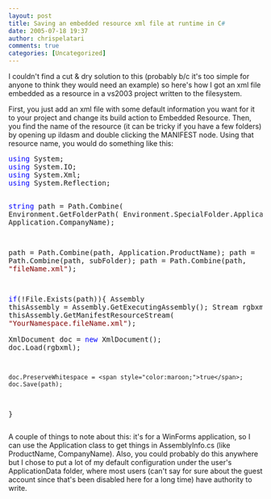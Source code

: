 ```yaml
---
layout: post
title: Saving an embedded resource xml file at runtime in C#
date: 2005-07-18 19:37
author: chrispelatari
comments: true
categories: [Uncategorized]
---
```


<p>I couldn't find a cut &amp; dry solution to this (probably b/c it's too 
simple for anyone to think they would need an example) so here's how I got an 
xml file embedded as a resource in a vs2003 project written to the 
filesystem.</p>
<p>First, you just add an xml file with some default information you want for it 
to your project and change its build action to Embedded Resource. Then, you find 
the name of the resource (it can be tricky if you have a few folders) by opening 
up ildasm and double clicking the MANIFEST node. Using that resource name, you 
would do something like this:</p><pre><span style="color:blue;">using</span> System;
<span style="color:blue;">using</span> System.IO;
<span style="color:blue;">using</span> System.Xml;
<span style="color:blue;">using</span> System.Reflection;

<span style="color:blue;">string</span> path = Path.Combine(
Environment.GetFolderPath(
Environment.SpecialFolder.ApplicationData), 
Application.CompanyName);

path = Path.Combine(path, Application.ProductName);
path = Path.Combine(path, subFolder);
path = Path.Combine(path, <span style="color:maroon;">"fileName.xml"</span>);

<span style="color:blue;">if</span>(!File.Exists(path)){
	Assembly thisAssembly = Assembly.GetExecutingAssembly();
	Stream rgbxml = thisAssembly.GetManifestResourceStream(
<span style="color:maroon;">"YourNamespace.fileName.xml"</span>);			
	XmlDocument doc = <span style="color:blue;">new</span> XmlDocument();
	doc.Load(rgbxml);

	doc.PreserveWhitespace = <span style="color:maroon;">true</span>;
	doc.Save(path);					
}</pre>
<p>A couple of things to note about this: it's for a WinForms application, so I 
can use the Application class to get things in AssemblyInfo.cs (like 
ProductName, CompanyName). Also, you could probably do this anywhere but I chose 
to put a lot of my default configuration under the user's ApplicationData 
folder, where most users (can't say for sure about the guest account since 
that's been disabled here for a long time) have authority to 
write.</p>
